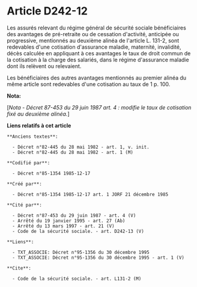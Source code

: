 # Article D242-12

Les assurés relevant du régime général de sécurité sociale bénéficiaires des avantages de pré-retraite ou de cessation
d'activité, anticipée ou progressive, mentionnés au deuxième alinéa de l'article L. 131-2, sont redevables d'une cotisation
d'assurance maladie, maternité, invalidité, décès calculée en appliquant à ces avantages le taux de droit commun de la
cotisation à la charge des salariés, dans le régime d'assurance maladie dont ils relèvent ou relevaient. 

Les bénéficiaires des autres avantages mentionnés au premier alinéa du même article sont redevables d'une cotisation au taux
de 1 p. 100.

**Nota:**

[*Nota - Décret 87-453 du 29 juin 1987 art. 4 : modifie le taux de cotisation fixé au deuxième alinéa.*]

**Liens relatifs à cet article**

	**Anciens textes**:

	  - Décret n°82-445 du 28 mai 1982 - art. 1, v. init.
	  - Décret n°82-445 du 28 mai 1982 - art. 1 (M)

	**Codifié par**:

	  - Décret n°85-1354 1985-12-17

	**Créé par**:

	  - Décret n°85-1354 1985-12-17 art. 1 JORF 21 décembre 1985

	**Cité par**:

	  - Décret n°87-453 du 29 juin 1987 - art. 4 (V)
	  - Arrêté du 19 janvier 1995 - art. 27 (Ab)
	  - Arrêté du 13 mars 1997 - art. 21 (V)
	  - Code de la sécurité sociale. - art. D242-13 (V)

	**Liens**:

	  - TXT_ASSOCIE: Décret n°95-1356 du 30 décembre 1995
	  - TXT_ASSOCIE: Décret n°95-1356 du 30 décembre 1995 - art. 1 (V)

	**Cite**:

	  - Code de la sécurité sociale. - art. L131-2 (M)
